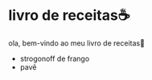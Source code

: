 # livro de receitas:coffee: 

ola, bem-vindo ao meu livro de receitas:wave: 

- strogonoff de frango
-  pavê 